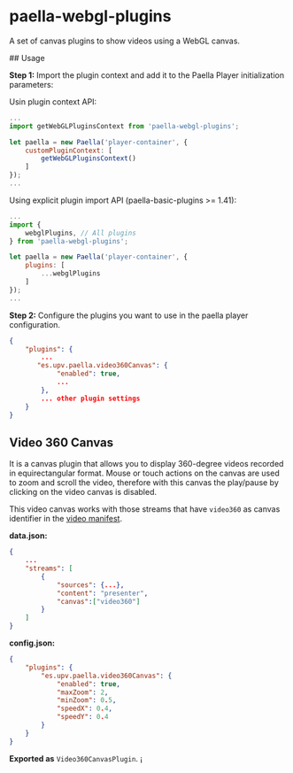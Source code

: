 # paella-webgl-plugins

A set of canvas plugins to show videos using a WebGL canvas.

## Usage

**Step 1:** Import the plugin context and add it to the Paella Player initialization parameters:

Usin plugin context API:

```javascript
...
import getWebGLPluginsContext from 'paella-webgl-plugins';

let paella = new Paella('player-container', {
    customPluginContext: [
        getWebGLPluginsContext()
    ]
});
...
```

Using explicit plugin import API (paella-basic-plugins >= 1.41):

```javascript
...
import {
    webglPlugins, // All plugins
} from 'paella-webgl-plugins';

let paella = new Paella('player-container', {
    plugins: [
        ...webglPlugins
    ]
});
...
```

**Step 2:** Configure the plugins you want to use in the paella player configuration.

```json
{
    "plugins": {
        ...
       "es.upv.paella.video360Canvas": {
            "enabled": true,
            ...
        },
        ... other plugin settings
    }
}
```

## Video 360 Canvas

It is a canvas plugin that allows you to display 360-degree videos recorded in equirectangular format. Mouse or touch actions on the canvas are used to zoom and scroll the video, therefore with this canvas the play/pause by clicking on the video canvas is disabled.

This video canvas works with those streams that have `video360` as canvas identifier in the [video manifest](https://paellaplayer.upv.es/#/doc/video_manifest.md).

**data.json:**

```json
{
    ...
    "streams": [
        {
            "sources": {...},
            "content": "presenter",
            "canvas":["video360"]
        }
    ]
}
```

**config.json:**

```json
{
    "plugins": {
        "es.upv.paella.video360Canvas": {
            "enabled": true,
            "maxZoom": 2,
            "minZoom": 0.5,
            "speedX": 0.4,
            "speedY": 0.4
        }
    }
}
```

**Exported as** `Video360CanvasPlugin`.
¡
